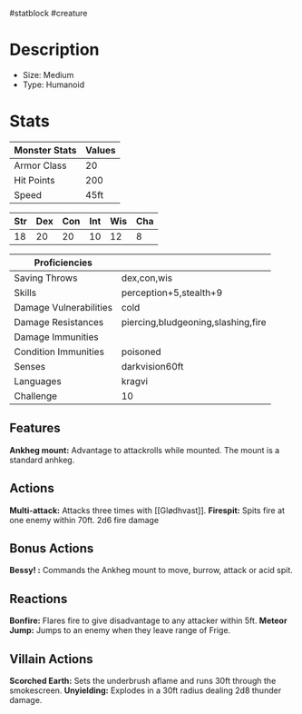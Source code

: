 #statblock #creature
# Description
- Size: Medium
- Type: Humanoid



# Stats
| Monster Stats | Values |
| ------------- | ------ |
| Armor Class   | 20     |
| Hit Points    | 200    |
| Speed         | 45ft   | 

| Str | Dex | Con | Int | Wis | Cha |
| --- | --- | --- | --- | --- | --- |
| 18  | 20  | 20  | 10  | 12  | 8   | 

| Proficiencies          |                                    |
| ---------------------- | ---------------------------------- |
| Saving Throws          | dex,con,wis                        |
| Skills                 | perception+5,stealth+9             |
| Damage Vulnerabilities | cold                               |
| Damage Resistances     | piercing,bludgeoning,slashing,fire | 
| Damage Immunities      |                                    |
| Condition Immunities   | poisoned                           |
| Senses                 | darkvision60ft                     |
| Languages              | kragvi                             |
| Challenge              | 10                                 |

## Features
**Ankheg mount:** Advantage to attackrolls while mounted. The mount is a standard anhkeg.

## Actions
**Multi-attack:** Attacks three times with [[Glødhvast]].
**Firespit:** Spits fire at one enemy within 70ft. 2d6 fire damage

## Bonus Actions
**Bessy! :** Commands the Ankheg mount to move, burrow, attack or acid spit.

## Reactions
**Bonfire:** Flares fire to give disadvantage to any attacker within 5ft.
**Meteor Jump:** Jumps to an enemy when they leave range of Frige.


## Villain Actions
**Scorched Earth:** Sets the underbrush aflame and runs 30ft through the smokescreen.
**Unyielding:** Explodes in a 30ft radius dealing 2d8 thunder damage.